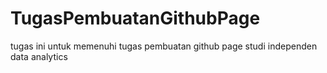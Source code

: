 # TugasPembuatanGithubPage
tugas ini untuk memenuhi tugas pembuatan github page studi independen data analytics
